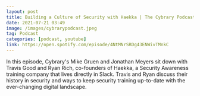 ```yaml
---
layout: post
title: Building a Culture of Security with Haekka | The Cybrary Podcast Ep. 65
date: 2021-07-21 03:49
image: /images/cybrarypodcast.jpeg
tag: Podcast
categories: [podcast, youtube]
link: https://open.spotify.com/episode/4NtMNrSRDg43ENWivTMnkC
---
```

In this episode, Cybrary's Mike Gruen and Jonathan Meyers sit down with Travis Good and Ryan Rich, co-founders of Haekka, a Security Awareness training company that lives directly in Slack. Travis and Ryan discuss their history in security and ways to keep security training up-to-date with the ever-changing digital landscape.

